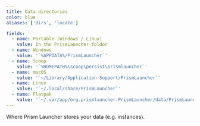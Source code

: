 ```yaml
---
title: Data directories
color: blue
aliases: ['dirs', 'locate']

fields:
  - name: Portable (Windows / Linux)
    value: In the PrismLauncher folder
  - name: Windows
    value: '`%APPDATA%/PrismLauncher`'
  - name: Scoop
    value: '`%HOMEPATH%\scoop\persist\prismlauncher`'
  - name: macOS
    value: '`~/Library/Application Support/PrismLauncher`'
  - name: Linux
    value: '`~/.local/share/PrismLauncher`'
  - name: Flatpak
    value: '`~/.var/app/org.prismlauncher.PrismLauncher/data/PrismLauncher`'
---
```


Where Prism Launcher stores your data (e.g. instances).
